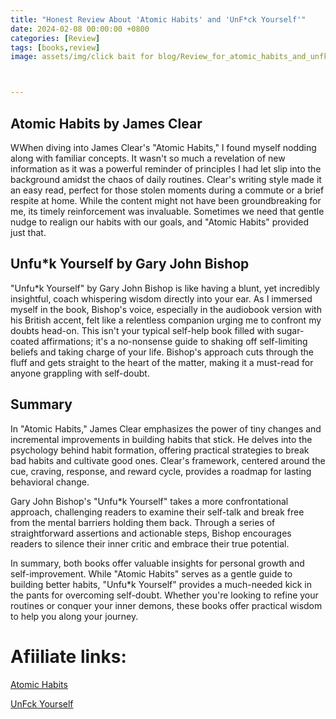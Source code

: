 ```yaml
---
title: "Honest Review About 'Atomic Habits' and 'UnF*ck Yourself'"
date: 2024-02-08 00:00:00 +0800
categories: [Review]
tags: [books,review]
image: assets/img/click bait for blog/Review_for_atomic_habits_and_unfkusrlf.png



---
```


## Atomic Habits by James Clear

WWhen diving into James Clear's "Atomic Habits," I found myself nodding along with familiar concepts. It wasn't so much a revelation of new information as it was a powerful reminder of principles I had let slip into the background amidst the chaos of daily routines. Clear's writing style made it an easy read, perfect for those stolen moments during a commute or a brief respite at home. While the content might not have been groundbreaking for me, its timely reinforcement was invaluable. Sometimes we need that gentle nudge to realign our habits with our goals, and "Atomic Habits" provided just that.

## Unfu*k Yourself by Gary John Bishop

"Unfu*k Yourself" by Gary John Bishop is like having a blunt, yet incredibly insightful, coach whispering wisdom directly into your ear. As I immersed myself in the book, Bishop's voice, especially in the audiobook version with his British accent, felt like a relentless companion urging me to confront my doubts head-on. This isn't your typical self-help book filled with sugar-coated affirmations; it's a no-nonsense guide to shaking off self-limiting beliefs and taking charge of your life. Bishop's approach cuts through the fluff and gets straight to the heart of the matter, making it a must-read for anyone grappling with self-doubt.

## Summary
In "Atomic Habits," James Clear emphasizes the power of tiny changes and incremental improvements in building habits that stick. He delves into the psychology behind habit formation, offering practical strategies to break bad habits and cultivate good ones. Clear's framework, centered around the cue, craving, response, and reward cycle, provides a roadmap for lasting behavioral change.

Gary John Bishop's "Unfu*k Yourself" takes a more confrontational approach, challenging readers to examine their self-talk and break free from the mental barriers holding them back. Through a series of straightforward assertions and actionable steps, Bishop encourages readers to silence their inner critic and embrace their true potential.

In summary, both books offer valuable insights for personal growth and self-improvement. While "Atomic Habits" serves as a gentle guide to building better habits, "Unfu*k Yourself" provides a much-needed kick in the pants for overcoming self-doubt. Whether you're looking to refine your routines or conquer your inner demons, these books offer practical wisdom to help you along your journey.

# Afiiliate links:

<a target="_blank" href="https://www.amazon.com/Atomic-Habits-James-Clear-audiobook/dp/B07J1PMF1H/ref=sr_1_1?crid=2FG71G7B8NEZA&amp;keywords=atomic+habits&amp;qid=1707398181&amp;sprefix=Atomic%252Caps%252C302&amp;sr=8-1&_encoding=UTF8&tag=dorgez06-20&linkCode=ur2&linkId=afb0ab4b0d1397774b58ca4c56e1ddab&camp=1789&creative=9325">Atomic Habits</a>

<a target="_blank" href="https://www.amazon.com/Unfu-Yourself-Your-Head-into/dp/0062803832/ref=tmm_hrd_swatch_0?_encoding=UTF8&amp;qid=1707398374&amp;sr=8-1&_encoding=UTF8&tag=dorgez06-20&linkCode=ur2&linkId=4ed6988114e219108b7d2417b0ab45df&camp=1789&creative=9325">UnFck Yourself</a>
